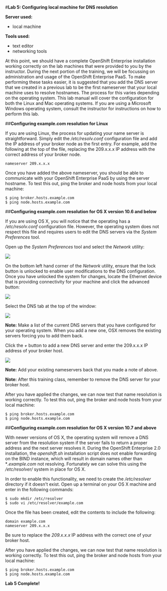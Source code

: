 #**Lab 5: Configuring local machine for DNS resolution**

**Server used:**

* local machine

**Tools used:**

* text editor
* networking tools

At this point, we should have a complete OpenShift Enterprise installation working correctly on the lab machines that were provided to you by the instructor.  During the next portion of the training, we will be focussing on administration and usage of the OpenShift Enterprise PaaS.  To make performing these tasks easier, it is suggested that you add the DNS server that we created in a previous lab to be the first nameserver that your local machine uses to resolve hostnames.  The process for this varies depending on the operating system.  This lab manual will cover the configuration for both the Linux and Mac operating systems.  If you are using a Microsoft Windows operating system, consult the instructor for instructions on how to perform this lab.

##**Configuring example.com resolution for Linux**

If you are using Linux, the process for updating your name server is straightforward.  Simply edit the */etc/resolv.conf* configuration file and add the IP address of your broker node as the first entry.  For example, add the following at the top of the file, replacing the 209.x.x.x IP address with the correct address of your broker node.

	nameserver 209.x.x.x
	
Once you have added the above nameserver, you should be able to communicate with your OpenShift Enterprise PaaS by using the server hostname.  To test this out, ping the broker and node hosts from your local machine:

	$ ping broker.hosts.example.com
	$ ping node.hosts.example.com
	
##**Configuring example.com resolution for OS X version 10.6 and below**
	
If you are using OS X, you will notice that the operating has a */etc/resolv.conf* configuration file.  However, the operating system does not respect this file and requires users to edit the DNS servers via the *System Preferences* tool.

Open up the *System Preferences* tool and select the *Network* utility:

![](http://training.runcloudrun.com/images/network.png)

On the bottom left hand corner of the *Network* utility, ensure that the lock button is unlocked to enable user modifications to the DNS configuration.  Once you have unlocked the system for changes, locate the Ethernet device that is providing connectivity for your machine and click the advanced button:

![](http://training.runcloudrun.com/images/network2.png)

Select the DNS tab at the top of the window:

![](http://training.runcloudrun.com/images/network3.png)

**Note:** Make a list of the current DNS servers that you have configured for your operating system.  When you add a new one, OSX removes the existing servers forcing you to add them back.

Click the *+* button to add a new DNS server and enter the 209.x.x.x IP address of your broker host.

![](http://training.runcloudrun.com/images/network4.png)

**Note:** Add your existing nameservers back that you made a note of above.

**Note:** After this training class, remember to remove the DNS server for your broker host.

After you have applied the changes, we can now test that name resolution is working correctly.  To test this out, ping the broker and node hosts from your local machine:

	$ ping broker.hosts.example.com
	$ ping node.hosts.example.com
	
##**Configuring example.com resolution for OS X version 10.7 and above**

With newer versions of OS X, the operating system will remove a DNS server from the resolution system if the server fails to return a proper address and the next server resolves it.  During the OpenShift Enterprise 2.0 installation, the *openshift.sh* installation script does not enable forwarding on the BIND instance, which will result in domain names other than **.example.com* not resolving.  Fortunately we can solve this using the */etc/resolver/* system in place for OS X.

In order to enable this functionality, we need to create the */etc/resolver* directory if it doesn't exist.  Open up a terminal on your OS X machine and enter in the following commands:

	$ sudo mkdir /etc/resolver
	$ sudo vi /etc/resolver/example.com
	
Once the file has been created, edit the contents to include the following:

	domain example.com
	nameserver 209.x.x.x
	
Be sure to replace the *209.x.x.x* IP address with the correct one of your broker host.

After you have applied the changes, we can now test that name resolution is working correctly.  To test this out, ping the broker and node hosts from your local machine:

	$ ping broker.hosts.example.com
	$ ping node.hosts.example.com


**Lab 5 Complete!**
<!--BREAK-->